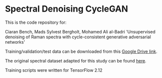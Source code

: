 # Spectral Denoising CycleGAN

This is the code repository for:

Ciaran Bench, Mads Sylvest Bergholt, Mohamed Ali al-Badri 'Unsupervised denoising of Raman spectra with cycle-consistent generative adversarial networks'

Training/validation/test data can be downloaded from this [Google Drive link](https://drive.google.com/drive/folders/1d7KSXt-ZDyDc_YGKFiEZV5ckLYmrl6y8?usp=sharing).

The original spectral dataset adapted for this study can be found [here](https://github.com/conor-horgan/DeepeR). 

Training scripts were written for TensorFlow 2.12
